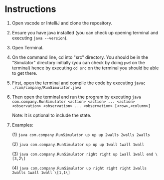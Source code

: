 # Instructions

1. Open vscode or IntelliJ and clone the repository.

2. Ensure you have java installed (you can check up opening terminal and executing `java --version`).

3. Open Terminal.

4. On the command line, cd into "src" directory. You should be in the "Simulator" directory initially (you can check by doing `pwd` on the terminal) hence by executing `cd src` on the terminal you should be able to get there.

5. First, open the terminal and compile the code by executing `javac ./com/company/RunSimulator.java`

6. Then open the terminal and run the program by executing `java com.company.RunSimulator <action> <action> ... <action> <observation> <observation> ... <observation> [<row>,<column>]`                  

    Note: It is optional to include the state.

7. Examples: 

    (1) `java com.company.RunSimulator up up up 2walls 2walls 2walls`

    (2) `java com.company.RunSimulator up up up 1wall 1wall 1wall`

    (3) `java com.company.RunSimulator right right up 1wall 1wall end \[3,2\]`

    (4) `java com.company.RunSimulator up right right right 2walls 2walls 1wall 1wall \[1,1\]`
